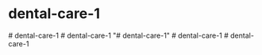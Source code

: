 # dental-care-1
#   d e n t a l - c a r e - 1  
 #   d e n t a l - c a r e - 1  
 "# dental-care-1" 
#   d e n t a l - c a r e - 1  
 #   d e n t a l - c a r e - 1  
 